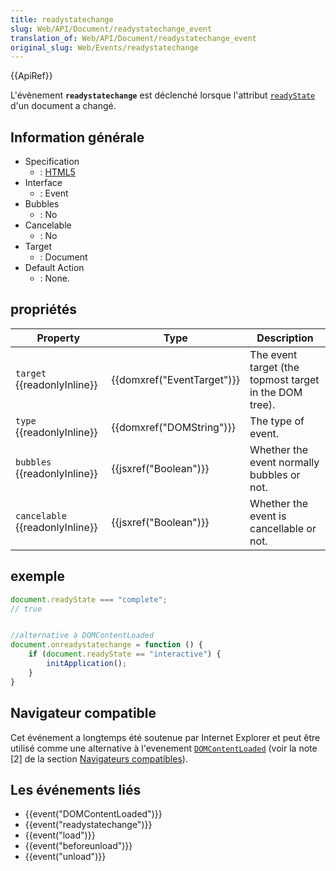 ```yaml
---
title: readystatechange
slug: Web/API/Document/readystatechange_event
translation_of: Web/API/Document/readystatechange_event
original_slug: Web/Events/readystatechange
---
```

{{ApiRef}}

L'évènement **`readystatechange`** est déclenché lorsque l'attribut [`readyState`](/fr/docs/Web/API/Document/readyState) d'un document a changé.

## Information générale

- Specification
  - : [HTML5](http://www.whatwg.org/specs/web-apps/current-work/multipage/dom.html#current-document-readiness)
- Interface
  - : Event
- Bubbles
  - : No
- Cancelable
  - : No
- Target
  - : Document
- Default Action
  - : None.

## propriétés

| Property                              | Type                                 | Description                                            |
| ------------------------------------- | ------------------------------------ | ------------------------------------------------------ |
| `target` {{readonlyInline}}     | {{domxref("EventTarget")}} | The event target (the topmost target in the DOM tree). |
| `type` {{readonlyInline}}       | {{domxref("DOMString")}}     | The type of event.                                     |
| `bubbles` {{readonlyInline}}    | {{jsxref("Boolean")}}         | Whether the event normally bubbles or not.             |
| `cancelable` {{readonlyInline}} | {{jsxref("Boolean")}}         | Whether the event is cancellable or not.               |

## exemple

```js
document.readyState === "complete";
// true


//alternative à DOMContentLoaded
document.onreadystatechange = function () {
    if (document.readyState == "interactive") {
        initApplication();
    }
}
```

## Navigateur compatible

Cet événement a longtemps été soutenue par Internet Explorer et peut être utilisé comme une alternative à l'evenement [`DOMContentLoaded`](/fr/docs/) (voir la note \[2] de la section [Navigateurs compatibles](/fr/docs/Web/Events/DOMContentLoaded#Navigateurs_compatibles)).

## Les événements liés

- {{event("DOMContentLoaded")}}
- {{event("readystatechange")}}
- {{event("load")}}
- {{event("beforeunload")}}
- {{event("unload")}}
